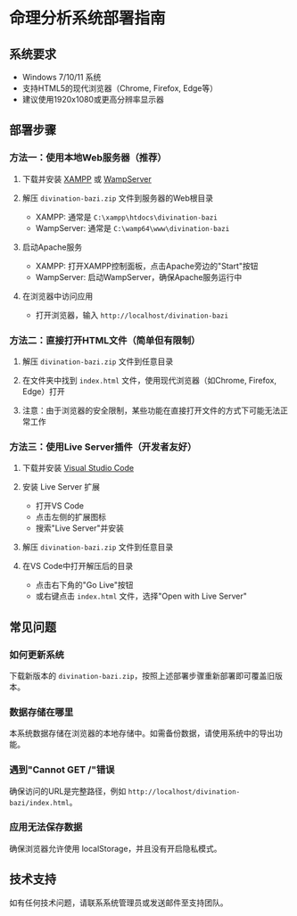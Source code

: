 # 命理分析系统部署指南

## 系统要求
- Windows 7/10/11 系统
- 支持HTML5的现代浏览器（Chrome, Firefox, Edge等）
- 建议使用1920x1080或更高分辨率显示器

## 部署步骤

### 方法一：使用本地Web服务器（推荐）

1. 下载并安装 [XAMPP](https://www.apachefriends.org/download.html) 或 [WampServer](https://www.wampserver.com/en/download-wampserver-64bits/)
   
2. 解压 `divination-bazi.zip` 文件到服务器的Web根目录
   - XAMPP: 通常是 `C:\xampp\htdocs\divination-bazi`
   - WampServer: 通常是 `C:\wamp64\www\divination-bazi`

3. 启动Apache服务
   - XAMPP: 打开XAMPP控制面板，点击Apache旁边的"Start"按钮
   - WampServer: 启动WampServer，确保Apache服务运行中

4. 在浏览器中访问应用
   - 打开浏览器，输入 `http://localhost/divination-bazi`

### 方法二：直接打开HTML文件（简单但有限制）

1. 解压 `divination-bazi.zip` 文件到任意目录

2. 在文件夹中找到 `index.html` 文件，使用现代浏览器（如Chrome, Firefox, Edge）打开

3. 注意：由于浏览器的安全限制，某些功能在直接打开文件的方式下可能无法正常工作

### 方法三：使用Live Server插件（开发者友好）

1. 下载并安装 [Visual Studio Code](https://code.visualstudio.com/)

2. 安装 Live Server 扩展
   - 打开VS Code
   - 点击左侧的扩展图标
   - 搜索"Live Server"并安装

3. 解压 `divination-bazi.zip` 文件到任意目录

4. 在VS Code中打开解压后的目录
   - 点击右下角的"Go Live"按钮
   - 或右键点击 `index.html` 文件，选择"Open with Live Server"

## 常见问题

### 如何更新系统
下载新版本的 `divination-bazi.zip`，按照上述部署步骤重新部署即可覆盖旧版本。

### 数据存储在哪里
本系统数据存储在浏览器的本地存储中。如需备份数据，请使用系统中的导出功能。

### 遇到"Cannot GET /"错误
确保访问的URL是完整路径，例如 `http://localhost/divination-bazi/index.html`。

### 应用无法保存数据
确保浏览器允许使用 localStorage，并且没有开启隐私模式。

## 技术支持
如有任何技术问题，请联系系统管理员或发送邮件至支持团队。 